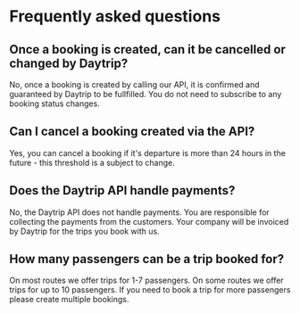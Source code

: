 # Frequently asked questions

## Once a booking is created, can it be cancelled or changed by Daytrip?

No, once a booking is created by calling our API, it is confirmed and guaranteed by Daytrip to be fullfilled. You do not need to subscribe to any booking status changes.

## Can I cancel a booking created via the API?

Yes, you can cancel a booking if it's departure is more than 24 hours in the future - this threshold is a subject to change.

## Does the Daytrip API handle payments?

No, the Daytrip API does not handle payments. You are responsible for collecting the payments from the customers. Your company will be invoiced by Daytrip for the trips you book with us.

## How many passengers can be a trip booked for?

On most routes we offer trips for 1-7 passengers. On some routes we offer trips for up to 10 passengers. If you need to book a trip for more passengers please create multiple bookings.
